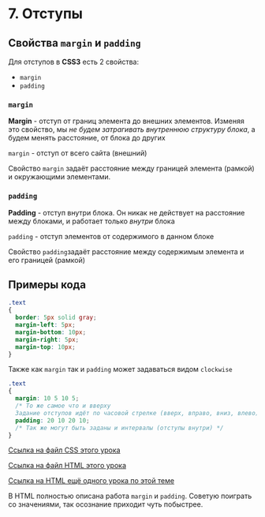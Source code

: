   # 7. Отступы
  
  ## Свойства `margin` и `padding`
  
  Для отступов в **CSS3** есть 2 свойства:
  
  * `margin`
  * `padding`
  
  ### `margin`
  **Margin** - отступ от границ элемента до внешних элементов. Изменяя это свойство, мы *не будем затрагивать внутреннюю структуру блока*, а будем менять расстояние, от блока до других
  
  `margin` - отступ от всего сайта (внешний)
  
  Свойство `margin` задаёт расстояние между границей элемента (рамкой) и окружающими элементами.
  ### `padding`
  **Padding** - отступ внутри блока. Он никак не действует на расстояние между блоками, и работает только *внутри* блока
  
  `padding` - отступ элементов от содержимого в данном блоке
  
  Свойство `padding`задаёт расстояние между содержимым элемента и его границей (рамкой)
  
  ## Примеры кода
  
  ```css
  .text
  {
    border: 5px solid gray;
    margin-left: 5px;
    margin-bottom: 10px;
    margin-right: 5px;
    margin-top: 10px;
  }
  ```
  
  Также как `margin` так и `padding` может задаваться видом `clockwise`
  
  ```css
  .text
  {
    margin: 10 5 10 5;
    /* То же самое что и вверху
    Задание отступов идёт по часовой стрелке (вверх, вправо, вниз, влево)*/
    padding: 20 10 20 10;
    /* Так же могут быть заданы и интервалы (отступы внутри) */
  }
  ```
  
  [Ссылка на файл CSS этого урока](https://github.com/Username77177/WebLearning/blob/master/htmlsource/css/boxes_in-css.css)
  
  [Ссылка на файл HTML этого урока](https://github.com/Username77177/WebLearning/blob/master/htmlsource/7.Marging_and_padding.html)
  
  [Ссылка на HTML ещё одного урока по этой теме](https://github.com/Username77177/WebLearning/blob/master/htmlsource/7.1.Boxes_padding_margin.html)
  
  В HTML полностью описана работа `margin` и `padding`. Советую поиграть со значениями, так осознание приходит чуть побыстрее.
